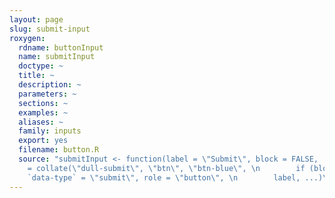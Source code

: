 ```yaml
---
layout: page
slug: submit-input
roxygen:
  rdname: buttonInput
  name: submitInput
  doctype: ~
  title: ~
  description: ~
  parameters: ~
  sections: ~
  examples: ~
  aliases: ~
  family: inputs
  export: yes
  filename: button.R
  source: "submitInput <- function(label = \"Submit\", block = FALSE, ...) {\n    tags$button(class
    = collate(\"dull-submit\", \"btn\", \"btn-blue\", \n        if (block) \n            \"btn-block\"),
    `data-type` = \"submit\", role = \"button\", \n        label, ...)\n}"
---
```


